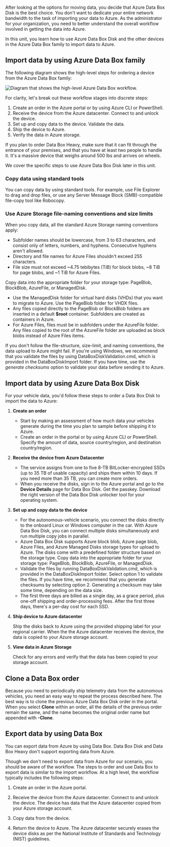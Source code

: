 After looking at the options for moving data, you decide that Azure Data Box Disk is the best choice. You don't want to dedicate your entire network bandwidth to the task of importing your data to Azure. As the administrator for your organization, you need to better understand the overall workflow involved in getting the data into Azure.

In this unit, you learn how to use Azure Data Box Disk and the other devices in the Azure Data Box family to import data to Azure.

## Import data by using Azure Data Box family

The following diagram shows the high-level steps for ordering a device from the Azure Data Box family:

![Diagram that shows the high-level Azure Data Box workflow.](../media/3-import-azure-data-box-process.png)

For clarity, let's break out these workflow stages into discrete steps:

1. Create an order in the Azure portal or by using Azure CLI or PowerShell.
1. Receive the device from the Azure datacenter. Connect to and unlock the device.
1. Set up and copy data to the device. Validate the data.
1. Ship the device to Azure.
1. Verify the data in Azure storage.

If you plan to order Data Box Heavy, make sure that it can fit through the entrance of your premises, and that you have at least two people to handle it. It's a massive device that weighs around 500 lbs and arrives on wheels.

We cover the specific steps to use Azure Data Box Disk later in this unit.

### Copy data using standard tools

You can copy data by using standard tools. For example, use File Explorer to drag and drop files, or use any Server Message Block (SMB)-compatible file-copy tool like Robocopy.

### Use Azure Storage file-naming conventions and size limits

When you copy data, all the standard Azure Storage naming conventions apply:

- Subfolder names should be lowercase, from 3 to 63 characters, and consist only of letters, numbers, and hyphens. Consecutive hyphens aren't allowed.
- Directory and file names for Azure Files shouldn't exceed 255 characters.
- File size must not exceed ~4.75 tebibytes (TiB) for block blobs, ~8 TiB for page blobs, and ~1 TiB for Azure Files.

Copy data into the appropriate folder for your storage type: PageBlob, BlockBlob, AzureFile, or ManagedDisk.

- Use the ManagedDisk folder for virtual hard disks (VHDs) that you want to migrate to Azure. Use the PageBlob folder for VHDX files.
- Any files copied directly to the PageBlob or BlockBlob folders are inserted in a default **$root** container. Subfolders are created as containers in Azure.
- For Azure Files, files must be in subfolders under the AzureFile folder. Any files copied to the root of the AzureFile folder are uploaded as block blobs instead of Azure Files items.

If you don't follow the file-structure, size-limit, and naming conventions, the data upload to Azure might fail. If you're using Windows, we recommend that you validate the files by using DataBoxDiskValidation.cmd, which is provided in the DataBoxDiskImport folder. If you have time, use the *generate checksums* option to validate your data before sending it to Azure.

## Import data by using Azure Data Box Disk

For your vehicle data, you'd follow these steps to order a Data Box Disk to import the data to Azure:

1. **Create an order**
   - Start by making an assessment of how much data your vehicles generate during the time you plan to sample before shipping it to Azure.
   - Create an order in the portal or by using Azure CLI or PowerShell. Specify the amount of data, source country/region, and destination country/region.

1. **Receive the device from Azure Datacenter**
   - The service assigns from one to five 8-TB BitLocker-encrypted SSDs (up to 35 TB of usable capacity) and ships them within 10 days. If you need more than 35 TB, you can create more orders.
   - When you receive the disks, sign in to the Azure portal and go to the **Device Details** page for Data Box Disk. Get the passkey. Download the right version of the Data Box Disk unlocker tool for your operating system.

1. **Set up and copy data to the device**
   - For the autonomous-vehicle scenario, you connect the disks directly to the onboard Linux or Windows computer in the car. With Azure Data Box Disk, you can connect multiple disks simultaneously and run multiple copy jobs in parallel.
   - Azure Data Box Disk supports Azure block blob, Azure page blob, Azure Files, and Azure Managed Disks storage types for upload to Azure. The disks come with a predefined folder structure based on the storage type. Copy data into the appropriate folder for your storage type: PageBlob, BlockBlob, AzureFile, or ManagedDisk.
   - Validate the files by running DataBoxDiskValidation.cmd, which is provided in the DataBoxDiskImport folder. Select option 1 to validate the files. If you have time, we recommend that you generate checksums by selecting option 2. Generating a checksum may take some time, depending on the data size.
   - The first three days are billed as a single day, as a grace period, plus one-off shipping and order-processing fees. After the first three days, there's a per-day cost for each SSD.

1. **Ship device to Azure datacenter**

   Ship the disks back to Azure using the provided shipping label for your regional carrier. When the the Azure datacenter receives the device, the data is copied to your Azure storage account.

1. **View data in Azure Storage**

   Check for any errors and verify that the data has been copied to your storage account.

## Clone a Data Box order

Because you need to periodically ship telemetry data from the autonomous vehicles, you need an easy way to repeat the process described here. The best way is to clone the previous Azure Data Box Disk order in the portal. When you select **Clone** within an order, all the details of the previous order remain the same, and the name becomes the original order name but appended with **-Clone**.

## Export data by using Data Box

You can export data from Azure by using Data Box. Data Box Disk and Data Box Heavy don't support exporting data from Azure.

Though we don't need to export data from Azure for our scenario, you should be aware of the workflow. The steps to order and use Data Box to export data is similar to the import workflow. At a high level, the workflow typically includes the following steps:

1. Create an order in the Azure portal.

1. Receive the device from the Azure datacenter. Connect to and unlock the device. The device has data that the Azure datacenter copied from your Azure storage account.

1. Copy data from the device.

1. Return the device to Azure. The Azure datacenter securely erases the device disks as per the National Institute of Standards and Technology (NIST) guidelines.
